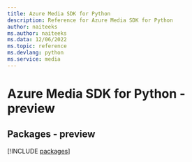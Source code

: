 ```yaml
---
title: Azure Media SDK for Python
description: Reference for Azure Media SDK for Python
author: naiteeks
ms.author: naiteeks
ms.data: 12/06/2022
ms.topic: reference
ms.devlang: python
ms.service: media
---
```

# Azure Media SDK for Python - preview
## Packages - preview
[!INCLUDE [packages](media-index.md)]